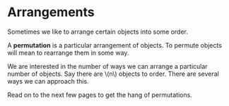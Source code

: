 # Arrangements

Sometimes we like to arrange certain objects into some order.

A **permutation** is a particular arrangement of objects. To permute objects will mean to rearrange them in some way.

We are interested in the number of ways we can arrange a particular number of objects. Say there are \\(n\\) objects to order. There are several ways we can approach this.

Read on to the next few pages to get the hang of permutations.

